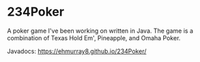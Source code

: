 # 234Poker
A poker game I've been working on written in Java. The game is a combination of Texas Hold Em', Pineapple, and Omaha Poker. 

Javadocs:  https://ehmurray8.github.io/234Poker/
